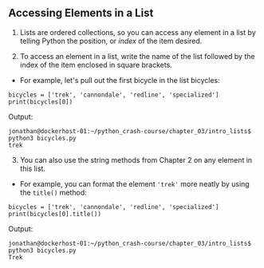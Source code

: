 ## Accessing Elements in a List

1. Lists are ordered collections, so you can access any element in a list by telling Python the position, or *index* of the item desired. 

2. To access an element in a list, write the name of the list followed by the index of the item enclosed in square brackets. 

- For example, let's pull out the first bicycle in the list bicycles:

```
bicycles = ['trek', 'cannondale', 'redline', 'specialized']
print(bicycles[0])
```

Output:

```
jonathan@dockerhost-01:~/python_crash-course/chapter_03/intro_lists$ python3 bicycles.py
trek
```

3. You can also use the string methods from Chapter 2 on any element in this list. 

- For example, you can format the element `'trek'` more neatly by using the `title()` method:

```
bicycles = ['trek', 'cannondale', 'redline', 'specialized']
print(bicycles[0].title())
```

Output:

```
jonathan@dockerhost-01:~/python_crash-course/chapter_03/intro_lists$ python3 bicycles.py
Trek
```